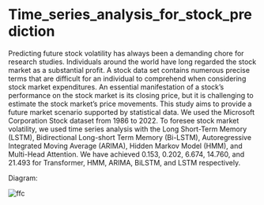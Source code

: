 # Time_series_analysis_for_stock_prediction

Predicting future stock volatility has always been a demanding chore for research studies. Individuals around the world have long regarded the stock market as a substantial profit. A stock data set contains numerous precise terms that are difficult for an individual to comprehend when considering
stock market expenditures. An essential manifestation of a stock’s performance on the stock market is its closing price, but it is challenging to estimate the stock market’s price movements. This study aims to provide a future market scenario supported by statistical data. We used the Microsoft Corporation Stock dataset from 1986 to 2022. To foresee stock market volatility, we used time series analysis with the Long Short-Term Memory (LSTM), Bidirectional Long-short Term Memory (Bi-LSTM), Autoregressive Integrated Moving Average (ARIMA), Hidden Markov Model (HMM), and Multi-Head Attention. We have achieved 0.153, 0.202, 6.674, 14.760, and 21.493 for Transformer, HMM, ARIMA, BiLSTM, and LSTM respectively.


Diagram:

![ffc](https://user-images.githubusercontent.com/49752013/211144589-b7a6794a-95e1-442c-a0d4-4e224fc7d4be.PNG)
